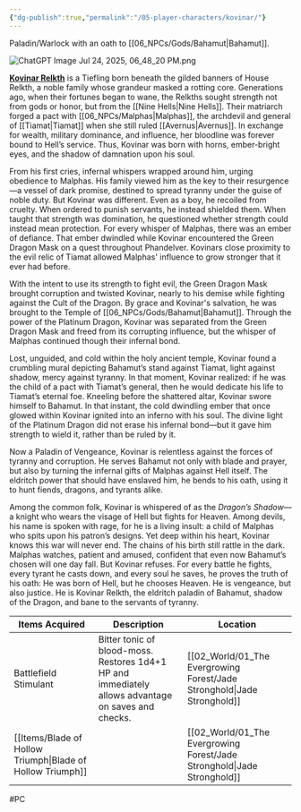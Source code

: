 ```yaml
---
{"dg-publish":true,"permalink":"/05-player-characters/kovinar/"}
---
```


Paladin/Warlock with an oath to [[06_NPCs/Gods/Bahamut\|Bahamut]]. 

![ChatGPT Image Jul 24, 2025, 06_48_20 PM.png](/img/user/ChatGPT%20Image%20Jul%2024,%202025,%2006_48_20%20PM.png)

**[Kovinar Relkth](https://www.dndbeyond.com/characters/84919060)** is a Tiefling born beneath the gilded banners of House Relkth, a noble family whose grandeur masked a rotting core. Generations ago, when their fortunes began to wane, the Relkths sought strength not from gods or honor, but from the [[Nine Hells\|Nine Hells]]. Their matriarch forged a pact with [[06_NPCs/Malphas\|Malphas]], the archdevil and general of [[Tiamat\|Tiamat]] when she still ruled [[Avernus\|Avernus]]. In exchange for wealth, military dominance, and influence, her bloodline was forever bound to Hell’s service. Thus, Kovinar was born with horns, ember-bright eyes, and the shadow of damnation upon his soul. 

From his first cries, infernal whispers wrapped around him, urging obedience to Malphas. His family viewed him as the key to their resurgence—a vessel of dark promise, destined to spread tyranny under the guise of noble duty. But Kovinar was different. Even as a boy, he recoiled from cruelty. When ordered to punish servants, he instead shielded them. When taught that strength was domination, he questioned whether strength could instead mean protection. For every whisper of Malphas, there was an ember of defiance. That ember dwindled while Kovinar encountered the Green Dragon Mask on a quest throughout Phandelver. Kovinars close proximity to the evil relic of Tiamat allowed Malphas' influence to grow stronger that it ever had before. 

With the intent to use its strength to fight evil, the Green Dragon Mask brought corruption and twisted Kovinar, nearly to his demise while fighting against the Cult of the Dragon. By grace and Kovinar's salvation, he was brought to the Temple of [[06_NPCs/Gods/Bahamut\|Bahamut]]. Through the power of the Platinum Dragon, Kovinar was separated from the Green Dragon Mask and freed from its corrupting influence, but the whisper of Malphas continued though their infernal bond. 

Lost, unguided, and cold within the holy ancient temple, Kovinar found a crumbling mural depicting Bahamut’s stand against Tiamat, light against shadow, mercy against tyranny. In that moment, Kovinar realized: if he was the child of a pact with Tiamat’s general, then he would dedicate his life to Tiamat’s eternal foe. Kneeling before the shattered altar, Kovinar swore himself to Bahamut. In that instant, the cold dwindling ember that once glowed within Kovinar ignited into an inferno with his soul. The divine light of the Platinum Dragon did not erase his infernal bond—but it gave him strength to wield it, rather than be ruled by it. 

Now a Paladin of Vengeance, Kovinar is relentless against the forces of tyranny and corruption. He serves Bahamut not only with blade and prayer, but also by turning the infernal gifts of Malphas against Hell itself. The eldritch power that should have enslaved him, he bends to his oath, using it to hunt fiends, dragons, and tyrants alike. 

Among the common folk, Kovinar is whispered of as the *Dragon’s Shadow*—a knight who wears the visage of Hell but fights for Heaven. Among devils, his name is spoken with rage, for he is a living insult: a child of Malphas who spits upon his patron’s designs. Yet deep within his heart, Kovinar knows this war will never end. The chains of his birth still rattle in the dark. Malphas watches, patient and amused, confident that even now Bahamut’s chosen will one day fall. But Kovinar refuses. For every battle he fights, every tyrant he casts down, and every soul he saves, he proves the truth of his oath: He was born of Hell, but he chooses Heaven. He is vengeance, but also justice. He is Kovinar Relkth, the eldritch paladin of Bahamut, shadow of the Dragon, and bane to the servants of tyranny.

| Items Acquired              | Description                                                                                         | Location            |
| --------------------------- | --------------------------------------------------------------------------------------------------- | ------------------- |
| Battlefield Stimulant       | Bitter tonic of blood-moss. Restores 1d4+1 HP and immediately allows advantage on saves and checks. | [[02_World/01_The Evergrowing Forest/Jade Stronghold\|Jade Stronghold]] |
| [[Items/Blade of Hollow Triumph\|Blade of Hollow Triumph]] |                                                                                                     | [[02_World/01_The Evergrowing Forest/Jade Stronghold\|Jade Stronghold]] |

#PC
